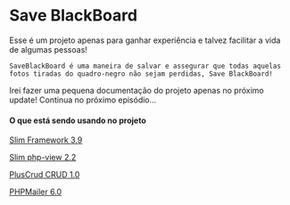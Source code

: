 # Save BlackBoard

Esse é um projeto apenas para ganhar experiência e talvez facilitar a vida de algumas pessoas!

`SaveBlackBoard é uma maneira de salvar e assegurar que todas aquelas fotos tiradas do quadro-negro não sejam perdidas, Save BlackBoard!`

Irei fazer uma pequena documentação do projeto apenas no próximo update!
Continua no próximo episódio...


#### O que está sendo usando no projeto

 [Slim Framework 3.9](https://www.slimframework.com/)

 [Slim php-view 2.2](https://github.com/slimphp/PHP-View)

 [PlusCrud CRUD 1.0](https://github.com/jeconiassantos/crud)


 [PHPMailer 6.0](https://github.com/PHPMailer/PHPMailer)
